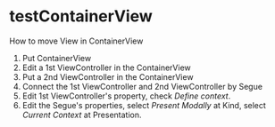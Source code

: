 # testContainerView

How to move View in ContainerView
1. Put ContainerView
2. Edit a 1st ViewController in the ContainerView
3. Put a 2nd ViewController in the ContainerView
4. Connect the 1st ViewController and 2nd ViewController by Segue
5. Edit 1st ViewController's property, check *Define context*.
6. Edit the Segue's properties, select *Present Modally* at Kind, select *Current Context* at Presentation.
